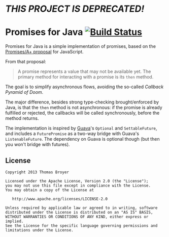_THIS PROJECT IS DEPRECATED!_
=============================

Promises for Java [![Build Status](https://travis-ci.org/tbroyer/promises.png?branch=master)](https://travis-ci.org/tbroyer/promises)
=================

Promises for Java is a simple implementation of promises, based on the
[Promises/A+ proposal](http://promises-aplus.github.com/promises-spec/) for JavaScript.

From that proposal:
> A promise represents a value that may not be available yet. The primary method for interacting with a promise is its `then` method.

The goal is to simplify asynchronous flows, avoiding the so-called _Callback Pyramid of Doom_.

The major difference, besides strong type-checking brought/enforced by Java, is that the `then` method is not asynchronous: if the promise is already fulfilled or rejected, the callbacks will be called synchronously, before the method returns.

The implementation is inspired by [Guava](http://code.google.com/p/guava-libraries/)'s
`Optional` and `SettableFuture`, and includes a `FuturePromise` as a two-way bridge with Guava's `ListenableFuture`. The dependency on Guava is optional though (but then you won't bridge with futures).

License
-------

    Copyright 2013 Thomas Broyer

    Licensed under the Apache License, Version 2.0 (the "License");
    you may not use this file except in compliance with the License.
    You may obtain a copy of the License at

       http://www.apache.org/licenses/LICENSE-2.0

    Unless required by applicable law or agreed to in writing, software
    distributed under the License is distributed on an "AS IS" BASIS,
    WITHOUT WARRANTIES OR CONDITIONS OF ANY KIND, either express or implied.
    See the License for the specific language governing permissions and
    limitations under the License.
